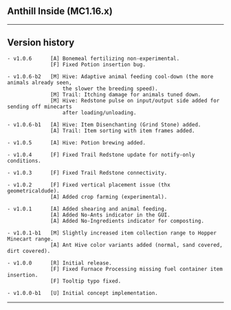
## Anthill Inside (MC1.16.x)

----
## Version history

    - v1.0.6      [A] Bonemeal fertilizing non-experimental.
                  [F] Fixed Potion insertion bug.

    - v1.0.6-b2   [M] Hive: Adaptive animal feeding cool-down (the more animals already seen,
                      the slower the breeding speed).
                  [M] Trail: Itching damage for animals tuned down.
                  [M] Hive: Redstone pulse on input/output side added for sending off minecarts
                      after loading/unloading.

    - v1.0.6-b1   [A] Hive: Item Disenchanting (Grind Stone) added.
                  [A] Trail: Item sorting with item frames added.

    - v1.0.5      [A] Hive: Potion brewing added.

    - v1.0.4      [F] Fixed Trail Redstone update for notify-only conditions.

    - v1.0.3      [F] Fixed Trail Redstone connectivity.

    - v1.0.2      [F] Fixed vertical placement issue (thx geometricaldude).
                  [A] Added crop farming (experimental).

    - v1.0.1      [A] Added shearing and animal feeding.
                  [A] Added No-Ants indicator in the GUI.
                  [A] Added No-Ingredients indicator for composting.

    - v1.0.1-b1   [M] Slightly increased item collection range to Hopper Minecart range.
                  [A] Ant Hive color variants added (normal, sand covered, dirt covered).

    - v1.0.0      [R] Initial release.
                  [F] Fixed Furnace Processing missing fuel container item insertion.
                  [F] Tooltip typo fixed.

    - v1.0.0-b1   [U] Initial concept implementation.

-----
